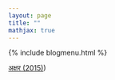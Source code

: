 ```yaml
---
layout: page
title: ""
mathjax: true
---
```


{% include blogmenu.html %}


[अक्षर (2015)](https://github.com/ishworpoudyal/ishworpoudyal.github.io/edit/master/Blog/Kabita/Akshyar.md))
